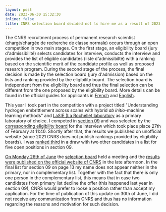 ```yaml
---
layout: post
date: 2023-06-30 15:32:30
inline: false
title: CNRS selection board decided not to hire me as a result of 2023 researchers competition.
---
```


The CNRS recruitment process of permanent research scientist (chargé/chargée de recherche de classe normale) occurs through an open competition in two main stages. On the first stage, an eligibility board (jury d'admissibilité) selects candidates for interview, conducts the interview and provides the list of eligible candidates (liste d'admissibilté) with a ranking based on the scientific merit of the candidate profile as well as proposed research program. During the second stage of the process, the final decision is made by the selection board (jury d'admission) based on the lists and ranking provided by the eligibility board. The selection board is independent from the eligibility board and thus the final selection can be different from the one proposed by the eligibility board. More details can be found in the official guides for applicants in [French](https://www.cnrs.fr/sites/default/files/download-file/Guide%20concours%20chercheurs%202023_FR_V3.pdf) and [English](https://www.cnrs.fr/sites/default/files/download-file/Guide%20concours%20chercheurs%202023_EN_V2.pdf).

This year I took part in the competition with a project titled "Understanding hydrogen embrittlement across scales with hybrid _ab initio_-machine learning methods" and [LaSIE (La Rochelle) laboratory](https://lasie.univ-larochelle.fr/) as a primary laboratory of choice. I competed in [section 09](https://www.cnrs.fr/comitenational/sections/section.php?sec=09) and was selected by the [corresponding eligibility board](https://www.cnrs.fr/comitenational/contact/annuaire.php?inst=09) for the interview which took place place 27th of February at 11:40. Shortly after that, the results we published on unofficial website (since 2021 CNRS does not publish rankings provided by eligibility boards). I was [ranked third](https://c3n-cn.fr/admissibilite-2023#S09) in a draw with two other candidates in a list for five open positions in section 09. 

[On Monday 26th of June](https://www.cnrs.fr/sites/default/files/download-file/calendrier_jury-admi_V6%202023.pdf) the [selection board](https://www.cnrs.fr/sites/default/files/download-file/Composition%20jurys%20admission%20CRCN%202023.pdf) held a meeting and the [results were published on the official website of CNRS](https://www.cnrs.fr/sites/default/files/download-file/Liste%20des%20admis%20CRCN%2020230629.pdf) in the late afternoon. In the final list for section 09 on page 13 my name does not appear neither in the primary, nor in complementary list. Together with the fact that there is only one person in the complementary list, this means that in case two candidates from primary list decline the offer (this happened last year in section 09), CNRS would prefer to loose a position rather than accept my application. For the time of publication of this update on 30th of June, I did not receive any communication from CNRS and thus has no information regarding the reasons and motivation for such decision. 